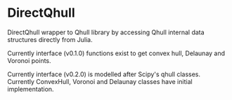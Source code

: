DirectQhull
===========

DirectQhull wrapper to Qhull library by accessing Qhull internal data structures directly from Julia.

Currently interface (v0.1.0) functions exist to get convex hull, Delaunay and Voronoi points.

Currently interface (v0.2.0) is modelled after Scipy's qhull classes. Currently ConvexHull, Voronoi and Delaunay classes have initial implementation.

